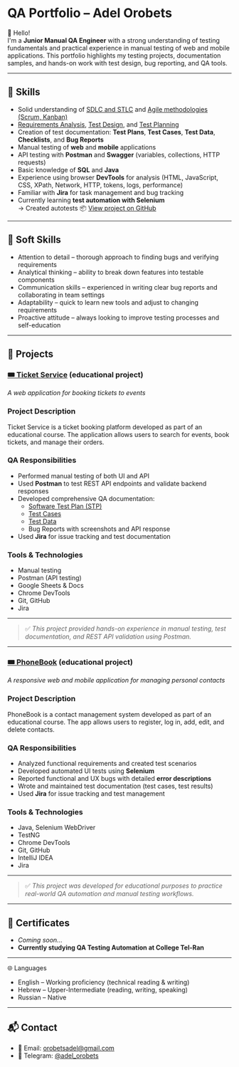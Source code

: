 # QA Portfolio – Adel Orobets

👋 Hello!  
I'm a **Junior Manual QA Engineer** with a strong understanding of testing fundamentals and practical experience in manual testing of web and mobile applications. 
This portfolio highlights my testing projects, documentation samples, and hands-on work with test design, bug reporting, and QA tools.

---

## 🔧 Skills

- Solid understanding of [SDLC and STLC](https://github.com/adelorobets/QA-Portfolio/blob/main/SDLC_and_STLC.md) and [Agile methodologies (Scrum, Kanban)](https://github.com/adelorobets/QA-Portfolio/blob/main/Agile%20Methodologies%20%28Scrum%20%26%20Kanban%29.md)  
- [Requirements Analysis](https://github.com/adelorobets/QA-Portfolio/blob/main/Requirements_Analysis.md), [Test Design](https://github.com/adelorobets/QA-Portfolio/blob/main/Test_Design.md), and [Test Planning](https://github.com/adelorobets/QA-Portfolio/blob/main/Test_Planning.md)  
- Creation of test documentation: **Test Plans**, **Test Cases**, **Test Data**, **Checklists**, and **Bug Reports**  
- Manual testing of **web** and **mobile** applications  
- API testing with **Postman** and **Swagger** (variables, collections, HTTP requests)  
- Basic knowledge of **SQL** and **Java**  
- Experience using browser **DevTools** for analysis (HTML, JavaScript, CSS, XPath, Network, HTTP, tokens, logs, performance)  
- Familiar with **Jira** for task management and bug tracking  
- Currently learning **test automation with Selenium**  
  → Created autotests 📦 [View project on GitHub](https://github.com/AdelOrobets/PhoneBook_v1.git)


---

## 🧠 Soft Skills

- Attention to detail – thorough approach to finding bugs and verifying requirements
- Analytical thinking – ability to break down features into testable components
- Communication skills – experienced in writing clear bug reports and collaborating in team settings
- Adaptability – quick to learn new tools and adjust to changing requirements
- Proactive attitude – always looking to improve testing processes and self-education

---

## 📂 Projects

### [🎟 Ticket Service](https://ticket-service-69443.firebaseapp.com/) (educational project)
*A web application for booking tickets to events*

### Project Description
Ticket Service is a ticket booking platform developed as part of an educational course. 
The application allows users to search for events, book tickets, and manage their orders.

### QA Responsibilities
- Performed manual testing of both UI and API
- Used **Postman** to test REST API endpoints and validate backend responses
- Developed comprehensive QA documentation:
  - [Software Test Plan (STP)](https://docs.google.com/spreadsheets/d/1K7KlIUXoN2IewV5-ABJuDsxgoe0CfIZk/edit?usp=sharing&ouid=102737440051246418544&rtpof=true&sd=true)
  - [Test Cases](https://docs.google.com/spreadsheets/d/1tRmffFVwMkwzR69gfZ2MNPRu9wdIMGta/edit?usp=drive_link&ouid=102737440051246418544&rtpof=true&sd=true)
  - [Test Data](TestData_TicketService.md)
  - Bug Reports with screenshots and API response
- Used **Jira** for issue tracking and test documentation

### Tools & Technologies
- Manual testing  
- Postman (API testing)    
- Google Sheets & Docs  
- Chrome DevTools  
- Git, GitHub
- Jira

---
> ✅ *This project provided hands-on experience in manual testing, test documentation, and REST API validation using Postman.*
---


### [🎟 PhoneBook](https://telranedu.web.app/home) (educational project)
*A responsive web and mobile application for managing personal contacts*

### Project Description
PhoneBook is a contact management system developed as part of an educational course. 
The app allows users to register, log in, add, edit, and delete contacts.

### QA Responsibilities
- Analyzed functional requirements and created test scenarios
- Developed automated UI tests using **Selenium**
- Reported functional and UX bugs with detailed **error descriptions**
- Wrote and maintained test documentation (test cases, test results)
- Used **Jira** for issue tracking and test management

### Tools & Technologies
- Java, Selenium WebDriver  
- TestNG   
- Chrome DevTools  
- Git, GitHub  
- IntelliJ IDEA
- Jira 

---
> ✅ *This project was developed for educational purposes to practice real-world QA automation and manual testing workflows.*
---

## 📄 Certificates

- *Coming soon...*  
- **Currently studying QA Testing Automation at College Tel-Ran**

---

🌐 Languages

- English – Working proficiency (technical reading & writing)
- Hebrew – Upper-Intermediate (reading, writing, speaking)
- Russian – Native

---

## 📬 Contact

- 📧 Email: orobetsadel@gmail.com  
- 💬 Telegram: [@adel_orobets](https://t.me/adel_orobets)
